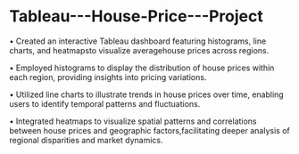 # Tableau---House-Price---Project

• Created an interactive Tableau dashboard featuring histograms, line charts, and
heatmapsto visualize averagehouse prices across regions.

• Employed histograms to display the distribution of house prices within each region, providing insights
into pricing variations.

• Utilized line charts to illustrate trends in house prices over time, enabling users to identify temporal
patterns and fluctuations.

• Integrated heatmaps to visualize spatial patterns and correlations between house prices
and geographic factors,facilitating deeper analysis of regional disparities and market
dynamics.

